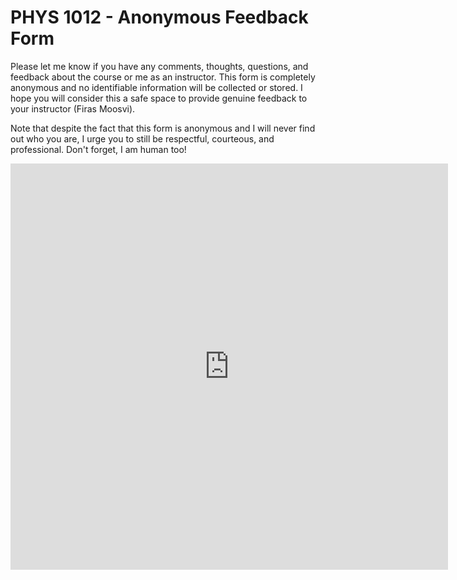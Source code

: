 # PHYS 1012 - Anonymous Feedback Form

Please let me know if you have any comments, thoughts, questions, and feedback about the course or me as an instructor. This form is completely anonymous and no identifiable information will be collected or stored. I hope you will consider this a safe space to provide genuine feedback to your instructor (Firas Moosvi).
 
Note that despite the fact that this form is anonymous and I will never find out who you are, I urge you to still be respectful, courteous, and professional. Don't forget, I am human too!

<iframe src="https://ubc.ca1.qualtrics.com/jfe/form/SV_doJPm2LTfr463Fb" frameborder="0" width="700" height="650"></iframe>